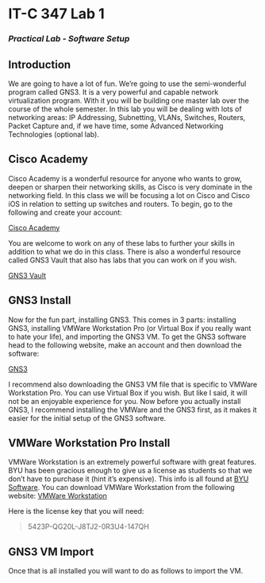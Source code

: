 # IT-C 347 Lab 1
### *Practical Lab - Software Setup*
## Introduction

We are going to have a lot of fun. We’re going to use the semi-wonderful program called GNS3. It is a very powerful and capable network virtualization program. With it you will be building one master lab over the course of the whole semester. In this lab you will be dealing with lots of networking areas: IP Addressing, Subnetting, VLANs, Switches, Routers, Packet Capture and, if we have time, some Advanced Networking Technologies (optional lab).

## Cisco Academy

Cisco Academy is a wonderful resource for anyone who wants to grow, deepen or sharpen their networking skills, as Cisco is very dominate in the networking field. In this class we will be focusing a lot on Cisco and Cisco iOS in relation to setting up switches and routers.
To begin, go to the following and create your account:

[Cisco Academy](https://www.netacad.com/)

You are welcome to work on any of these labs to further your skills in addition to what we do in this class.
There is also a wonderful resource called GNS3 Vault that also has labs that you can work on if you wish.

[GNS3 Vault](https://gns3vault.com/)

## GNS3 Install

Now for the fun part, installing GNS3. This comes in 3 parts: installing GNS3, installing VMWare Workstation Pro (or Virtual Box if you really want to hate your life), and importing the GNS3 VM. 
To get the GNS3 software head to the following website, make an account and then download the software:

[GNS3](https://www.gns3.com/)

I recommend also downloading the GNS3 VM file that is specific to VMWare Workstation Pro. You can use Virtual Box if you wish. But like I said, it will not be an enjoyable experience for you.
Now before you actually install GNS3, I recommend installing the VMWare and the GNS3 first, as it makes it easier for the initial setup of the GNS3 software.

## VMWare Workstation Pro Install

VMWare Workstation is an extremely powerful software with great features. BYU has been gracious enough to give us a license as students so that we don’t have to purchase it (hint it’s expensive). This info is all found at [BYU Software](https://software.byu.edu/workstation). You can download VMWare Workstation from the following website:
[VMWare Workstation](https://www.vmware.com/products/workstation-pro/workstation-pro-evaluation.html)

Here is the license key that you will need:
> 5423P-QG20L-J8TJ2-0R3U4-147QH

## GNS3 VM Import

Once that is all installed you will want to do as follows to import the VM.
